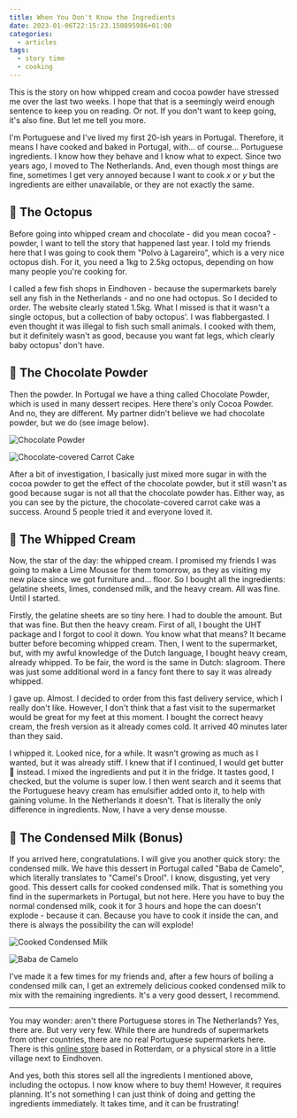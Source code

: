 ```yaml
---
title: When You Don't Know the Ingredients
date: 2023-01-06T22:15:23.150895986+01:00
categories:
  - articles
tags:
  - story time
  - cooking
---
```


This is the story on how whipped cream and cocoa powder have stressed me over the last two weeks. I hope that that is a seemingly weird enough sentence to keep you on reading. Or not. If you don't want to keep going, it's also fine. But let me tell you more.

<!--more-->

I'm Portuguese and I've lived my first 20-ish years in Portugal. Therefore, it means I have cooked and baked in Portugal, with... of course... Portuguese ingredients. I know how they behave and I know what to expect. Since two years ago, I moved to The Netherlands. And, even though most things are fine, sometimes I get very annoyed because I want to cook _x_ or _y_ but the ingredients are either unavailable, or they are not exactly the same.

## 🐙 The Octopus

Before going into whipped cream and chocolate - did you mean cocoa? - powder, I want to tell the story that happened last year. I told my friends here that I was going to cook them "Polvo à Lagareiro", which is a very nice octopus dish. For it, you need a 1kg to 2.5kg octopus, depending on how many people you're cooking for.

I called a few fish shops in Eindhoven - because the supermarkets barely sell any fish in the Netherlands - and no one had octopus. So I decided to order. The website clearly stated 1.5kg. What I missed is that it wasn't a single octopus, but a collection of baby octopus'. I was flabbergasted. I even thought it was illegal to fish such small animals. I cooked with them, but it definitely wasn't as good, because you want fat legs, which clearly baby octopus' don't have.

## 🍫 The Chocolate Powder

Then the powder. In Portugal we have a thing called Chocolate Powder, which is used in many dessert recipes. Here there's only Cocoa Powder. And no, they are different. My partner didn't believe we had chocolate powder, but we do (see image below).

<div class='fw fg'>

![Chocolate Powder](cdn:/eb198cf39374fc634b5335da61c7e2ddb294bbeef7bdcb614d4d5889d90f06df)

![Chocolate-covered Carrot Cake](cdn:/d331bd82c447d6732fc4deb004386dd97ee5f08680f3e8d19572414f91c8e276)

</div>

After a bit of investigation, I basically just mixed more sugar in with the cocoa powder to get the effect of the chocolate powder, but it still wasn't as good because sugar is not all that the chocolate powder has. Either way, as you can see by the picture, the chocolate-covered carrot cake was a success. Around 5 people tried it and everyone loved it.

## 🍦 The Whipped Cream

Now, the star of the day: the whipped cream. I promised my friends I was going to make a Lime Mousse for them tomorrow, as they as visiting my new place since we got furniture and... floor. So I bought all the ingredients: gelatine sheets, limes, condensed milk, and the heavy cream. All was fine. Until I started.

Firstly, the gelatine sheets are so tiny here. I had to double the amount. But that was fine. But then the heavy cream. First of all, I bought the UHT package and I forgot to cool it down. You know what that means? It became butter before becoming whipped cream. Then, I went to the supermarket, but, with my awful knowledge of the Dutch language, I bought heavy cream, already whipped. To be fair, the word is the same in Dutch: slagroom. There was just some additional word in a fancy font there to say it was already whipped.

I gave up. Almost. I decided to order from this fast delivery service, which I really don't like. However, I don't think that a fast visit to the supermarket would be great for my feet at this moment. I bought the correct heavy cream, the fresh version as it already comes cold. It arrived 40 minutes later than they said.

I whipped it. Looked nice, for a while. It wasn't growing as much as I wanted, but it was already stiff. I knew that if I continued, I would get butter 🧈 instead. I mixed the ingredients and put it in the fridge. It tastes good, I checked, but the volume is super low. I then went search and it seems that the Portuguese heavy cream has emulsifier added onto it, to help with gaining volume. In the Netherlands it doesn't. That is literally the only difference in ingredients. Now, I have a very dense mousse.

## 🥛 The Condensed Milk (Bonus)

If you arrived here, congratulations. I will give you another quick story: the condensed milk. We have this dessert in Portugal called "Baba de Camelo", which literally translates to "Camel's Drool". I know, disgusting, yet very good. This dessert calls for cooked condensed milk. That is something you find in the supermarkets in Portugal, but not here. Here you have to buy the normal condensed milk, cook it for 3 hours and hope the can doesn't explode - because it can. Because you have to cook it inside the can, and there is always the possibility the can will explode!

<div class='fg fw'>
  
![Cooked Condensed Milk](cdn:/6d4f93a1a1e518d30e544f0dbe568d04030bad5f6f969e3396bfb7f0f649e7cc)

![Baba de Camelo](cdn:/95490ae521b294daa3df97a0f2a6398f589902e018de04a51fb5353bb58d1434)

</div>

I've made it a few times for my friends and, after a few hours of boiling a condensed milk can, I get an extremely delicious cooked condensed milk to mix with the remaining ingredients. It's a very good dessert, I recommend.

---

You may wonder: aren't there Portuguese stores in The Netherlands? Yes, there are. But very very few. While there are hundreds of supermarkets from other countries, there are no real Portuguese supermarkets here. There is this [online store](https://www.portugeseproducten.nl/) based in Rotterdam, or a physical store in a little village next to Eindhoven.

And yes, both this stores sell all the ingredients I mentioned above, including the octopus. I now know where to buy them! However, it requires planning. It's not something I can just think of doing and getting the ingredients immediately. It takes time, and it can be frustrating!
